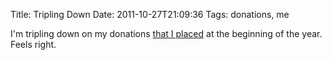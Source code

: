 Title: Tripling Down
Date: 2011-10-27T21:09:36
Tags: donations, me


I'm tripling down on my donations <a href="/blog/2011-donations">that I placed</a> at the beginning of the year. Feels right.